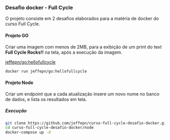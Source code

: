 ### Desafio docker -  Full Cycle
O projeto consiste em 2 desafios elaborados para a matéria de docker do curso Full Cycle.

#### Projeto GO
Criar uma imagem com menos de 2MB, para a exibição de um print do text **Full Cycle Rocks!!** na tela, após a execução da imagem.

[jeffepn/go:hellofullcycle](https://hub.docker.com/layers/jeffepn/go/hellofullcycle/images/sha256-664ad7e3d8d1bb3246522bc4028f7d314d58ba7c16fdd4cb249d6416e8cd3685?context=explore)

```bash
docker run jeffepn/go:hellofullcycle
```
#### Projeto Node
Criar um endpoint que a cada atualização insere um novo nome no banco de dados, e lista os resultados em tela.

##### Execução

```bash
git clone https://github.com/jeffepn/curso-full-cycle-desafio-docker.git
cd curso-full-cycle-desafio-docker/node 
docker-compose up -d
```
